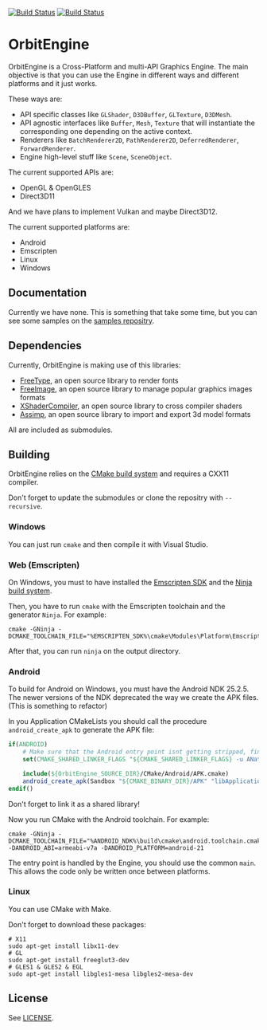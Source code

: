 [![Build Status](https://img.shields.io/travis/mlomb/OrbitEngine.svg?label=Linux/OSX/Android/Emscripten%20builds)](https://travis-ci.org/mlomb/OrbitEngine)
[![Build Status](https://img.shields.io/appveyor/ci/mlomb/OrbitEngine.svg?label=Windows%20build)](https://ci.appveyor.com/project/mlomb/orbitengine)

# OrbitEngine
OrbitEngine is a Cross-Platform and multi-API Graphics Engine.
The main objective is that you can use the Engine in different ways and different platforms and it just works.

These ways are:
* API specific classes like `GLShader`, `D3DBuffer`, `GLTexture`, `D3DMesh`.
* API agnostic interfaces like `Buffer`, `Mesh`, `Texture` that will instantiate the corresponding one depending on the active context.
* Renderers like `BatchRenderer2D`, `PathRenderer2D`, `DeferredRenderer`, `ForwardRenderer`.
* Engine high-level stuff like `Scene`, `SceneObject`.

The current supported APIs are:
* OpenGL & OpenGLES
* Direct3D11

And we have plans to implement Vulkan and maybe Direct3D12.

The current supported platforms are:
* Android
* Emscripten
* Linux
* Windows

## Documentation
Currently we have none. This is something that take some time, but you can see some samples on the [samples repositry]().

## Dependencies
Currently, OrbitEngine is making use of this libraries:
* [FreeType](https://www.freetype.org/), an open source library to render fonts
* [FreeImage](http://freeimage.sourceforge.net/), an open source library to manage popular graphics images formats
* [XShaderCompiler](https://github.com/LukasBanana/XShaderCompiler/), an open source library to cross compiler shaders
* [Assimp](https://github.com/assimp/assimp/), an open source library to import and export 3d model formats

All are included as submodules.

## Building
OrbitEngine relies on the [CMake build system](https://cmake.org/) and requires a CXX11 compiler.

Don't forget to update the submodules or clone the repositry with `--recursive`.

### Windows
You can just run `cmake` and then compile it with Visual Studio.

### Web (Emscripten)
On Windows, you must to have installed the [Emscripten SDK](https://kripken.github.io/emscripten-site/docs/getting_started/downloads.html) and the [Ninja build system](https://ninja-build.org/).

Then, you have to run `cmake` with the Emscripten toolchain and the generator `Ninja`. For example:
```shell
cmake -GNinja -DCMAKE_TOOLCHAIN_FILE="%EMSCRIPTEN_SDK%\cmake\Modules\Platform\Emscripten.cmake"
```
After that, you can run `ninja` on the output directory.
### Android
To build for Android on Windows, you must have the Android NDK 25.2.5. The newer versions of the NDK deprecated the way we create the APK files. (This is something to refactor)

In you Application CMakeLists you should call the procedure `android_create_apk` to generate the APK file:

```cmake
if(ANDROID)	
	# Make sure that the Android entry point isnt getting stripped, find a better solution
	set(CMAKE_SHARED_LINKER_FLAGS "${CMAKE_SHARED_LINKER_FLAGS} -u ANativeActivity_onCreate")

	include(${OrbitEngine_SOURCE_DIR}/CMake/Android/APK.cmake)
	android_create_apk(Sandbox "${CMAKE_BINARY_DIR}/APK" "libApplication.so" "")
endif()
```
Don't forget to link it as a shared library!

Now you run CMake with the Android toolchain. For example:
```shell
cmake -GNinja -DCMAKE_TOOLCHAIN_FILE="%ANDROID_NDK%\build\cmake\android.toolchain.cmake" -DANDROID_ABI=armeabi-v7a -DANDROID_PLATFORM=android-21
```
The entry point is handled by the Engine, you should use the common `main`. This allows the code only be written once between platforms.

### Linux
You can use CMake with Make.

Don't forget to download these packages:
```shell
# X11
sudo apt-get install libx11-dev
# GL
sudo apt-get install freeglut3-dev
# GLES1 & GLES2 & EGL
sudo apt-get install libgles1-mesa libgles2-mesa-dev
```

## License
See [LICENSE](LICENSE).
